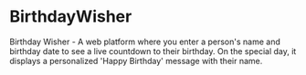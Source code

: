 # BirthdayWisher
Birthday Wisher - A web platform where you enter a person's name and birthday date to see a live countdown to their birthday. On the special day, it displays a personalized 'Happy Birthday' message with their name.

